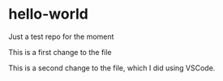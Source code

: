 # hello-world
Just a test repo for the moment

This is a first change to the file

This is a second change to the file, which I did using VSCode.